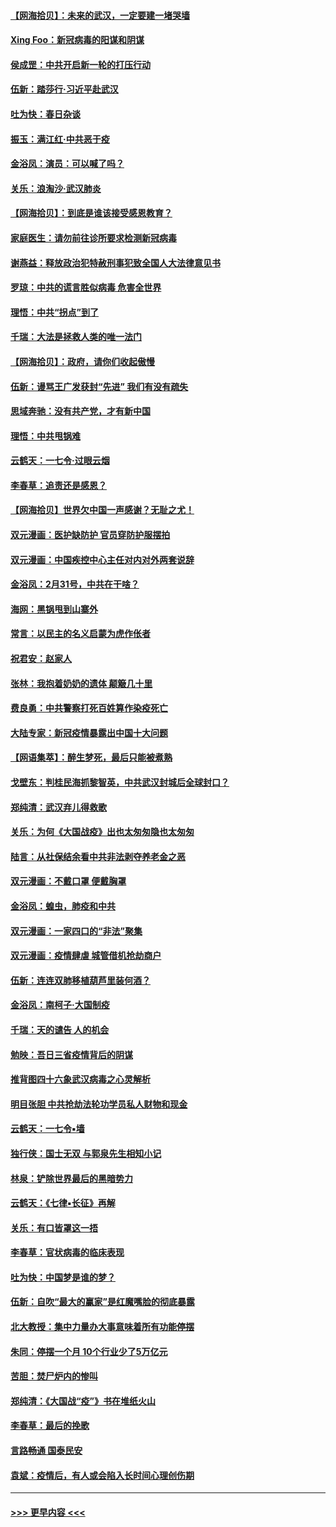 #### [【网海拾贝】：未来的武汉，一定要建一堵哭墙](../pages/nsc993/n11938684.md?t=03140631) 
#### [Xing Foo：新冠病毒的阳谋和阴谋](../pages/nsc993/n11936086.md?t=03140631) 
#### [侯成罡：中共开启新一轮的打压行动](../pages/nsc993/n11935730.md?t=03140631) 
#### [伍新：踏莎行‧习近平赴武汉](../pages/nsc993/n11935157.md?t=03140631) 
#### [吐为快：春日杂谈](../pages/nsc993/n11934776.md?t=03140631) 
#### [振玉：满江红‧中共恶于疫](../pages/nsc993/n11934647.md?t=03140631) 
#### [金浴凤：演员：可以喊了吗？](../pages/nsc993/n11934602.md?t=03140631) 
#### [关乐：浪淘沙·武汉肺炎](../pages/nsc993/n11931792.md?t=03140631) 
#### [【网海拾贝】：到底是谁该接受感恩教育？](../pages/nsc993/n11931552.md?t=03140631) 
#### [家庭医生：请勿前往诊所要求检测新冠病毒](../pages/nsc993/n11929190.md?t=03140631) 
#### [谢燕益：释放政治犯特赦刑事犯致全国人大法律意见书](../pages/nsc993/n11928978.md?t=03140631) 
#### [罗琼：中共的谎言胜似病毒 危害全世界](../pages/nsc993/n11922636.md?t=03140631) 
#### [理悟：中共“拐点”到了](../pages/nsc993/n11928496.md?t=03140631) 
#### [千瑞：大法是拯救人类的唯一法门](../pages/nsc993/n11927637.md?t=03140631) 
#### [【网海拾贝】：政府，请你们收起傲慢](../pages/nsc993/n11926932.md?t=03140631) 
#### [伍新：谩骂王广发获封“先进” 我们有没有疏失](../pages/nsc993/n11926101.md?t=03140631) 
#### [思域奔驰：没有共产党，才有新中国](../pages/nsc993/n11926058.md?t=03140631) 
#### [理悟：中共甩锅难](../pages/nsc993/n11925355.md?t=03140631) 
#### [云鹤天：一七令·过眼云烟](../pages/nsc993/n11925284.md?t=03140631) 
#### [李春草：追责还是感恩？](../pages/nsc993/n11925274.md?t=03140631) 
#### [【网海拾贝】世界欠中国一声感谢？无耻之尤！](../pages/nsc993/n11925239.md?t=03140631) 
#### [双元漫画：医护缺防护 官员穿防护服摆拍](../pages/nsc993/n11923899.md?t=03140631) 
#### [双元漫画：中国疾控中心主任对内对外两套说辞](../pages/nsc993/n11921994.md?t=03140631) 
#### [金浴凤：2月31号，中共在干啥？](../pages/nsc993/n11922706.md?t=03140631) 
#### [海网：黑锅甩到山寨外](../pages/nsc993/n11922688.md?t=03140631) 
#### [常言：以民主的名义启蒙为虎作伥者](../pages/nsc993/n11922217.md?t=03140631) 
#### [祝君安：赵家人](../pages/nsc993/n11922209.md?t=03140631) 
#### [张林：我抱着奶奶的遗体 颠簸几十里](../pages/nsc993/n11920945.md?t=03140631) 
#### [费良勇：中共警察打死百姓算作染疫死亡](../pages/nsc993/n11919264.md?t=03140631) 
#### [大陆专家：新冠疫情暴露出中国十大问题](../pages/nsc993/n11919187.md?t=03140631) 
#### [【网语集萃】：醉生梦死，最后只能被煮熟](../pages/nsc993/n11918994.md?t=03140631) 
#### [戈壁东：判桂民海抓黎智英，中共武汉封城后全球封口？](../pages/nsc993/n11917982.md?t=03140631) 
#### [郑纯清：武汉弃儿得救歌](../pages/nsc993/n11917881.md?t=03140631) 
#### [关乐：为何《大国战疫》出也太匆匆隐也太匆匆](../pages/nsc993/n11917792.md?t=03140631) 
#### [陆言：从社保结余看中共非法剥夺养老金之恶](../pages/nsc993/n11917084.md?t=03140631) 
#### [双元漫画：不戴口罩 便戴胸罩](../pages/nsc993/n11916447.md?t=03140631) 
#### [金浴凤：蝗虫，肺疫和中共](../pages/nsc993/n11916904.md?t=03140631) 
#### [双元漫画：一家四口的“非法”聚集](../pages/nsc993/n11916378.md?t=03140631) 
#### [双元漫画：疫情肆虐 城管借机抢劫商户](../pages/nsc993/n11916310.md?t=03140631) 
#### [伍新：连连双肺移植葫芦里装何酒？](../pages/nsc993/n11913667.md?t=03140631) 
#### [金浴凤：南柯子·大国制疫](../pages/nsc993/n11913657.md?t=03140631) 
#### [千瑞：天的谴告  人的机会](../pages/nsc993/n11913309.md?t=03140631) 
#### [勉映：吾日三省疫情背后的阴谋](../pages/nsc993/n11913079.md?t=03140631) 
#### [推背图四十六象武汉病毒之心灵解析](../pages/nsc993/n11911761.md?t=03140631) 
#### [明目张胆 中共抢劫法轮功学员私人财物和现金](../pages/nsc993/n11910262.md?t=03140631) 
#### [云鹤天：一七令▪墙](../pages/nsc993/n11910627.md?t=03140631) 
#### [独行侠：国士无双 与郭泉先生相知小记](../pages/nsc993/n11910613.md?t=03140631) 
#### [林泉：铲除世界最后的黑暗势力](../pages/nsc993/n11909320.md?t=03140631) 
#### [云鹤天：《七律▪长征》再解](../pages/nsc993/n11909327.md?t=03140631) 
#### [关乐：有口皆罩这一捂](../pages/nsc993/n11908393.md?t=03140631) 
#### [李春草：官状病毒的临床表现](../pages/nsc993/n11908339.md?t=03140631) 
#### [吐为快：中国梦是谁的梦？](../pages/nsc993/n11906564.md?t=03140631) 
#### [伍新：自吹“最大的赢家”是红魔嘴脸的彻底暴露](../pages/nsc993/n11906407.md?t=03140631) 
#### [北大教授：集中力量办大事意味着所有功能停摆](../pages/nsc993/n11904800.md?t=03140631) 
#### [朱同：停摆一个月 10个行业少了5万亿元](../pages/nsc993/n11904498.md?t=03140631) 
#### [苦胆：焚尸炉内的惨叫](../pages/nsc993/n11904479.md?t=03140631) 
#### [郑纯清：《大国战“疫”》书在堆纸火山](../pages/nsc993/n11904450.md?t=03140631) 
#### [李春草：最后的挽歌](../pages/nsc993/n11904441.md?t=03140631) 
#### [言路畅通 国泰民安](../pages/nsc993/n11904222.md?t=03140631) 
#### [袁斌：疫情后，有人或会陷入长时间心理创伤期](../pages/nsc993/n11901514.md?t=03140631) 

----
#### [ >>> 更早内容 <<< ](../indexes/nsc993-earlier.md)
